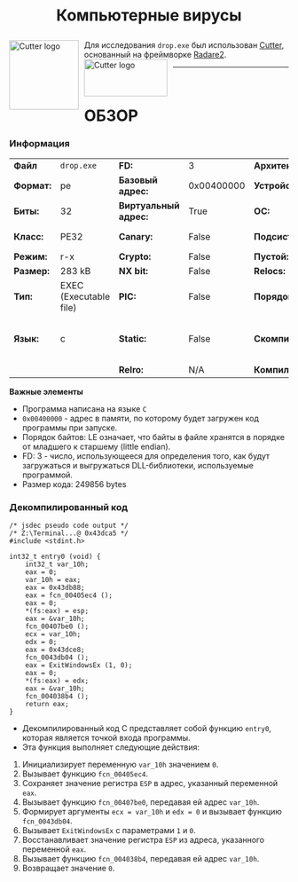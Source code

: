 # <p align="center">Компьютерные вирусы</p>

<img width="125" height="125" align="center" style="float: left; margin: 0 10px 0 0;" alt="Cutter logo" src="https://raw.githubusercontent.com/rizinorg/cutter/dev/src/img/cutter.svg?sanitize=true"> Для исследования `drop.exe` был использован [Cutter](https://cutter.re/), основанный на фреймворке [Radare2](https://www.radare.org/n/radare2.html).<img width="150" height="67" align="center" style="float: left; margin: 0 10px 0 0;" alt="Cutter logo" src="https://github.com/radareorg/radare2/raw/master/doc/images/r2emoji.png">

---

<br>

# ОБЗОР
### Информация

| | | | | | |
---|---|---|---|---|---
|**Файл** | `drop.exe` | **FD:** | 3 | **Архитектура:** | x86 |
|**Формат:**|pe|**Базовый адрес:**|0x00400000|**Устройство:**|i386|
|**Биты:**|32|**Виртуальный адрес:**|True|**ОС:**|windows|
|**Класс:**|PE32|**Canary:**|False|**Подсистема:**|Windows GUI|
|**Режим:**|r-x|**Crypto:**|False|**Пустой:**|False|
|**Размер:**|283 kB|**NX bit:**|False|**Relocs:**|False|
|**Тип:**|EXEC (Executable file)|**PIC:**|False|**Порядок байтов:**|LE|
|**Язык:**|c|**Static:**|False|**Скомпилирован:**|Jun 20 06:22:17 1992 UTC+8|
|| |**Relro:**|N/A|**Компилятор:**|Н/Д|

**Важные элементы** 

+ Программа написана на языке `C`
+ `0x00400000` - адрес в памяти, по которому будет загружен код программы при запуске.
+ Порядок байтов: LE означает, что байты в файле хранятся в порядке от младшего к старшему (little endian).
+ FD: 3 - число, использующееся для определения того, как будут загружаться и выгружаться DLL-библиотеки, используемые программой.
+ Размер кода: 249856 bytes

### Декомпилированный код
```assembly
/* jsdec pseudo code output */
/* Z:\Terminal...@ 0x43dca5 */
#include <stdint.h>
 
int32_t entry0 (void) {
    int32_t var_10h;
    eax = 0;
    var_10h = eax;
    eax = 0x43db88;
    eax = fcn_00405ec4 ();
    eax = 0;
    *(fs:eax) = esp;
    eax = &var_10h;
    fcn_00407be0 ();
    ecx = var_10h;
    edx = 0;
    eax = 0x43dce8;
    fcn_0043db04 ();
    eax = ExitWindowsEx (1, 0);
    eax = 0;
    *(fs:eax) = edx;
    eax = &var_10h;
    fcn_004038b4 ();
    return eax;
}
```

+ Декомпилированный код C представляет собой функцию `entry0`, которая является точкой входа программы.
+ Эта функция выполняет следующие действия:
1. Инициализирует переменную `var_10h` значением `0`.
2. Вызывает функцию `fcn_00405ec4`.
3. Сохраняет значение регистра `ESP` в адрес, указанный переменной `eax`.
4. Вызывает функцию `fcn_00407be0`, передавая ей адрес `var_10h`.
5. Формирует аргументы `ecx = var_10h` и `edx = 0` и вызывает функцию `fcn_0043db04`.
6. Вызывает `ExitWindowsEx` с параметрами `1` и `0`.
7. Восстанавливает значение регистра `ESP` из адреса, указанного переменной `eax`.
8. Вызывает функцию `fcn_004038b4`, передавая ей адрес `var_10h`.
9. Возвращает значение `0`.

